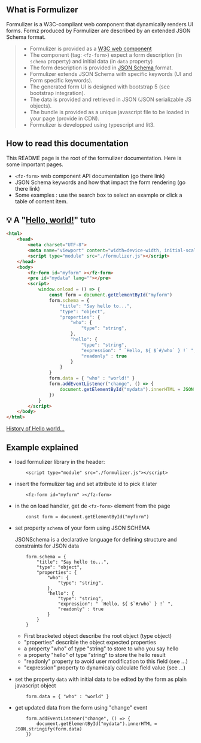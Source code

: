 

## What is Formulizer

Formulizer is a W3C-compliant web component that dynamically renders UI forms. Formz produced by Formulizer are described by 
an extended JSON Schema format.

>- Formulizer is provided as a [W3C web component](https://www.webcomponents.org/introduction)
>- The component (tag: `<fz-form>`) expect a form description (in `schema` property) and initial data (in `data` property)
>- The form description is provided in [JSON Schema ](https://json-schema.org/) format.
>- Formulizer extends JSON Schema with specific keywords (UI and Form specific keywords).
>- The generated form UI is designed with bootstrap 5 (see bootstrap integration).
>- The data is provided and retrieved in JSON (JSON serializable JS objects).  
>- The bundle is provided as a unique javascript file to be loaded in your page (provide in CDN).
>- Formulizer is developped using typescript and lit3.

## How to read this documentation 

This README page is the root of the formulizer documentation.
Here is some important pages.
- `<fz-form>` web component API documentation (go there link)
- JSON Schema keywords and how that impact the form rendering (go there link)
- Some examples : use the search box to select an example or click a table of content item.

## 💡 A "[Hello, world!](./hello.html)" tuto

```html
<html>
    <head>
        <meta charset="UTF-8">
        <meta name="viewport" content="width=device-width, initial-scale=1">
        <script type="module" src="./formulizer.js"></script>
    </head>
    <body>
        <fz-form id="myform" ></fz-form>
        <pre id="mydata" lang=""></pre>
        <script>
            window.onload = () => {
                const form = document.getElementById("myform")
                form.schema = {
                    "title": "Say hello to...",
                    "type": "object",
                    "properties": {
                        "who": {
                            "type": "string",
                        },
                        "hello": {
                            "type": "string",
                            "expression": " `Hello, ${ $`#/who` } !` ",
                            "readonly" : true
                        }
                    }
                }
                form.data = { "who" : "world!" }
                form.addEventListener("change", () => {
                    document.getElementById("mydata").innerHTML = JSON.stringify(form.data)
                })
            }
        </script>
    </body>
</html>
```
[History of Hello world...](https://en.wikipedia.org/wiki/%22Hello,_World!%22_program)

## Example explained

- load formulizer library in the header:
    ```
        <script type="module" src="./formulizer.js"></script>
    ```

- insert the formulizer tag and set attribute id to pick it later
    ```
        <fz-form id="myform" ></fz-form>
    ```

- in the on load handler, get de `<fz-form>` element from the page 
    ```
        const form = document.getElementById("myform")
    ```

- set property `schema` of your form using JSON SCHEMA 

    JSONSchema is a declarative language for defining structure and constraints for JSON data
    ```
        form.schema = {
            "title": "Say hello to...",
            "type": "object",
            "properties": {
                "who": {
                    "type": "string",
                },
                "hello": {
                    "type": "string",
                    "expression": " `Hello, ${ $`#/who` } !` ",
                    "readonly" : true
                }
            }
        }
    ```
    - First bracketed object describe the root object (type object)
    - "properties"  describle the object expected properties
    - a property "who" of type "string" to store to who you say hello
    - a property "hello" of type "string" to store the hello result
    - "readonly" property to avoid user modification to this field (see ...)
    - "expression" property to dynamicaly calculate field value (see ...) 

- set the property `data` with initial data to be edited by the form as plain javascript object
    ```
        form.data = { "who" : "world" }
    ```

- get updated data from the form using "change" event
    ```
        form.addEventListener("change", () => {
            document.getElementById("mydata").innerHTML = JSON.stringify(form.data)
        })
    ```
